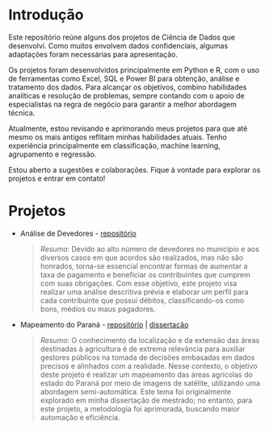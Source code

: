 # Introdução 
Este repositório reúne alguns dos projetos de Ciência de Dados que desenvolvi. Como muitos envolvem dados confidenciais, algumas adaptações foram necessárias para apresentação.

Os projetos foram desenvolvidos principalmente em Python e R, com o uso de ferramentas como Excel, SQL e Power BI para obtenção, análise e tratamento dos dados. Para alcançar os objetivos, combino habilidades analíticas e resolução de problemas, sempre contando com o apoio de especialistas na regra de negócio para garantir a melhor abordagem técnica.

Atualmente, estou revisando e aprimorando meus projetos para que até mesmo os mais antigos reflitam minhas habilidades atuais. Tenho experiência principalmente em classificação, machine learning, agrupamento e regressão.

Estou aberto a sugestões e colaborações. Fique à vontade para explorar os projetos e entrar em contato!

# Projetos
- Análise de Devedores - [repositório](https://github.com/WevertonVerica/An-lise-de-devedores) 

  > *Resumo*: Devido ao alto número de devedores no município e aos diversos casos em que acordos são realizados, mas não são honrados, torna-se essencial encontrar formas de aumentar a taxa de pagamento e beneficiar os contribuintes que cumprem com suas obrigações. Com esse objetivo, este projeto visa realizar uma análise descritiva prévia e elaborar um perfil para cada contribuinte que possui débitos, classificando-os como bons, médios ou maus pagadores.

- Mapeamento do Paraná - [repositório](https://github.com/WevertonVerica/Mapeamento_Parana) | [dissertação](https://tede.unioeste.br/bitstream/tede/3916/5/Weverton_Verica2018.pdf)

  > *Resumo*: O conhecimento da localização e da extensão das áreas destinadas à agricultura é de extrema relevância para auxiliar gestores públicos na tomada de decisões embasadas em dados precisos e alinhados com a realidade. Nesse contexto, o objetivo deste projeto é realizar um mapeamento das áreas agrícolas do estado do Paraná por meio de imagens de satélite, utilizando uma abordagem semi-automática. Este tema foi originalmente explorado em minha dissertação de mestrado; no entanto, para este projeto, a metodologia foi aprimorada, buscando maior automação e eficiência.
